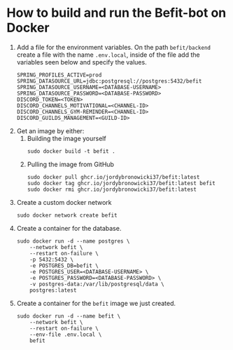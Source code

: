 # How to build and run the Befit-bot on Docker

1. Add a file for the environment variables. On the path `befit/backend` create a file with the name `.env.local`, inside of the file add the variables seen below and specify the values.
   ```
   SPRING_PROFILES_ACTIVE=prod
   SPRING_DATASOURCE_URL=jdbc:postgresql://postgres:5432/befit
   SPRING_DATASOURCE_USERNAME=<DATABASE-USERNAME>
   SPRING_DATASOURCE_PASSWORD=<DATABASE-PASSWORD>
   DISCORD_TOKEN=<TOKEN>
   DISCORD_CHANNELS_MOTIVATIONAL=<CHANNEL-ID>
   DISCORD_CHANNELS_GYM-REMINDER=<CHANNEL-ID>
   DISCORD_GUILDS_MANAGEMENT=<GUILD-ID>
   ```
2. Get an image by either:
   1. Building the image yourself
      ```
      sudo docker build -t befit .
      ```
   2. Pulling the image from GitHub
      ```
      sudo docker pull ghcr.io/jordybronowicki37/befit:latest
      sudo docker tag ghcr.io/jordybronowicki37/befit:latest befit
      sudo docker rmi ghcr.io/jordybronowicki37/befit:latest
      ```
3. Create a custom docker network
   ```
   sudo docker network create befit
   ```
4. Create a container for the database.
   ```
   sudo docker run -d --name postgres \
       --network befit \
       --restart on-failure \
       -p 5432:5432 \
       -e POSTGRES_DB=befit \
       -e POSTGRES_USER=<DATABASE-USERNAME> \
       -e POSTGRES_PASSWORD=<DATABASE-PASSWORD> \
       -v postgres-data:/var/lib/postgresql/data \
       postgres:latest
   ```
5. Create a container for the `befit` image we just created.
   ```
   sudo docker run -d --name befit \
       --network befit \
       --restart on-failure \
       --env-file .env.local \
       befit
   ```
